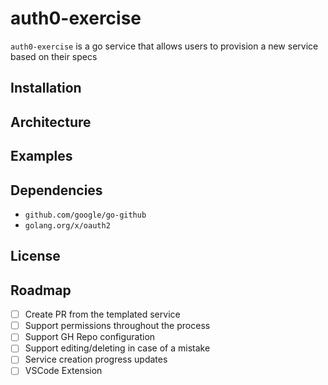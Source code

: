 # auth0-exercise
`auth0-exercise` is a go service that allows users to provision a new service based on their specs

## Installation

## Architecture

## Examples

## Dependencies

- `github.com/google/go-github`
- `golang.org/x/oauth2`

## License

## Roadmap
- [ ] Create PR from the templated service
- [ ] Support permissions throughout the process
- [ ] Support GH Repo configuration
- [ ] Support editing/deleting in case of a mistake
- [ ] Service creation progress updates
- [ ] VSCode Extension